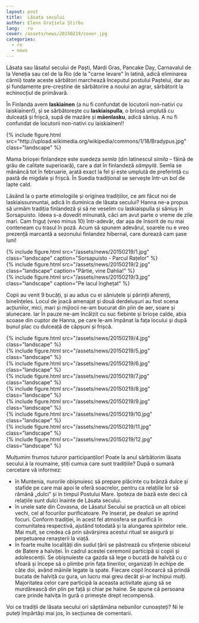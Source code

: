 ```yaml
---
layout: post
title:  Lăsata secului 
author: Elenn Grațiela Știrbu
lang:   ro
cover: /assets/news/20150219/cover.jpg
categories:
  - ro
  - news
---
```


Lăsata sau lăsatul secului de Paști, Mardi Gras, Pancake Day, Carnavalul de la Veneția sau cel de la Rio (de la "carne levare" în latină, adică eliminarea cărnii) toate aceste sărbători marchează începutul postului Paștelui, dar au și fundamente pre-creștine de sărbătorire a noului an agrar, sărbătorit la echinocțiul de primăvară.  

În Finlanda avem __laskiainen__ (a nu fi confundat de locutorii non-nativi cu laiskiainen!), și se sărbătorește cu __laskiaispulla__, o brioșă umplută cu dulceață și frișcă, supă de mazăre și __mäenlasku__, adică săniuș. A nu fi confundat de locutorii non-nativi cu laiskiainen!!

<div class="row">
  <div class="col-md-4">
  </div>
  <div class="col-md-4">
    {% include figure.html src="http://upload.wikimedia.org/wikipedia/commons/1/18/Bradypus.jpg" class="landscape" %}
  </div>
</div>

Mama brioșei finlandeze este suedeza _semla_ (din latinescul _simila_ – făină de grâu de calitate superioară), care a dat în finlandeză _sämpylä_. Semla se mănâncă tot în februarie, arată exact la fel și este umplută de preferință cu pastă de migdale și frișcă. În Suedia tradițional se servește într-un bol de lapte cald.

Lăsând la o parte etimologiile și originea tradițiilor, ce am făcut noi de laskiaissunnuntai, adică în duminica de lăsata secului? Hanna ne-a propus să urmăm tradiția finlandeză și să ne veselim cu laskiaispulla și săniuș în Sorsapuisto. Ideea s-a dovedit minunată, căci am avut parte o vreme de zile mari. Cam friguț (vreo minus 10) într-adevăr, dar așa de însorit de nu mai conteneam cu trasul în poză. Acum să spunem adevărul, soarele nu e vreo prezență marcantă a sezonului finlandez hibernal, care durează cam șase luni!

<div class="row">
  <div class="col-md-4">
  {% include figure.html src="/assets/news/20150219/1.jpg" class="landscape" caption="Sorsapuisto - Parcul Rațelor" %}
  </div>
  <div class="col-md-4">
    {% include figure.html src="/assets/news/20150219/2.jpg" class="landscape" caption="Pârtie, vine Dahlia!" %}
  </div>
  <div class="col-md-4">
    {% include figure.html src="/assets/news/20150219/3.jpg" class="landscape" caption="Pe lacul înghețat" %}
  </div>
</div>

Copii au venit 9 bucăți, și au adus cu ei săniuțele și părinții aferenți, bineînțeles. Locul de joacă amenajat și două derdelușuri au fost scena acțiunilor, mici, mari și mijlocii ne-am bucurat din plin de aer, soare și alunecare. Iar în pauze ne-am încălzit cu suc fiebinte și brioșe calde, abia scoase din cuptor de Hanna, pe care le-am împănat la fața locului și după bunul plac cu dulceață de căpșuni și frișcă.

<div class="row">
  <div class="col-md-4">
  {% include figure.html src="/assets/news/20150219/4.jpg" class="landscape" %}
  </div>
  <div class="col-md-4">
    {% include figure.html src="/assets/news/20150219/5.jpg" class="landscape" %}
  </div>
  <div class="col-md-4">
    {% include figure.html src="/assets/news/20150219/6.jpg" class="landscape" %}
  </div>
  
  <div class="col-md-4">
  {% include figure.html src="/assets/news/20150219/7.jpg" class="landscape" %}
  </div>
  <div class="col-md-4">
    {% include figure.html src="/assets/news/20150219/8.jpg" class="landscape" %}
  </div>
  <div class="col-md-4">
    {% include figure.html src="/assets/news/20150219/9.jpg" class="landscape" %}
  </div>
  
  <div class="col-md-4">
  {% include figure.html src="/assets/news/20150219/10.jpg" class="landscape" %}
  </div>
  <div class="col-md-4">
    {% include figure.html src="/assets/news/20150219/11.jpg" class="landscape" %}
  </div>
  <div class="col-md-4">
    {% include figure.html src="/assets/news/20150219/12.jpg" class="landscape" %}
  </div>
</div>

Mulțumim frumos tuturor participanților! Poate la anul sărbătorim lăsata secului à la roumaine, știți cumva care sunt tradițiile? După o sumară cercetare vă informez:  

* în Muntenia, nurorile obișnuiesc să prepare plăcinte cu brânză dulce și stafide pe care mai apoi le oferă soacrelor, pentru ca relațiile lor să rămână „dulci” și in timpul Postului Mare. Ipoteza de bază este deci că relațiile sunt dulci înainte de Lăsata secului.
* în unele sate din Covasna, de Lăsatul Secului se practică un alt obicei vechi, cel al focurilor purificatoare. Pe înserat, pe dealuri se aprind focuri. Conform tradiției, în acest fel atmosfera se purifică în comunitatea respectivă, ajutând totodată și la alungarea spiritelor rele. Mai mult, se credea că prin săvârșirea acestui ritual se asigură și perpetuarea renașterii la viață.
* în foarte multe localități din sudul țării se păstrează cu sfințenie obiceiul de Batere a halviței. În cadrul acestei ceremonii participă si copiii și adolescenții. Se obișnuieste ca gazda să lege o bucată de halviță cu o sfoară și începe să o plimbe prin fața tinerilor, organizați în echipe de câte doi, având mâinile legate la spate. Fiecare copil încearcă să prindă bucata de halviță cu gura, un lucru mai greu decât și-ar închipui mulți. Majoritatea celor care participă la aceasta activitate ajung să se murdărească din plin pe față și chiar pe haine. Se spune că persoana care prinde halvița în gură o primește drept recompensă. 

Voi ce tradiții de lăsata secului ori săptămâna nebunilor cunoașteți? Ni le puteți împărtăși mai jos, în secțiunea de comentarii.  
